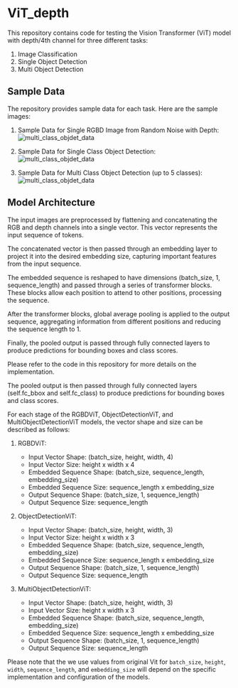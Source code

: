 # ViT_depth

This repository contains code for testing the Vision Transformer (ViT) model with depth/4th channel for three different tasks:

1. Image Classification
2. Single Object Detection
3. Multi Object Detection

## Sample Data

The repository provides sample data for each task. Here are the sample images:

1. Sample Data for Single RGBD Image from Random Noise with Depth:
    ![multi_class_objdet_data](https://github.com/farshidrayhanuiu/ViT_depth/blob/main/etc/RGBD_random_noise_image_sample.png)

2. Sample Data for Single Class Object Detection:
    ![multi_class_objdet_data](https://github.com/farshidrayhanuiu/ViT_depth/blob/main/etc/single_class_objdet_data.png.png)

3. Sample Data for Multi Class Object Detection (up to 5 classes):
    ![multi_class_objdet_data](https://github.com/farshidrayhanuiu/ViT_depth/blob/main/etc/multi_class_objdet_data.png)

## Model Architecture

The input images are preprocessed by flattening and concatenating the RGB and depth channels into a single vector. This vector represents the input sequence of tokens.

The concatenated vector is then passed through an embedding layer to project it into the desired embedding size, capturing important features from the input sequence.

The embedded sequence is reshaped to have dimensions (batch_size, 1, sequence_length) and passed through a series of transformer blocks. These blocks allow each position to attend to other positions, processing the sequence.

After the transformer blocks, global average pooling is applied to the output sequence, aggregating information from different positions and reducing the sequence length to 1.

Finally, the pooled output is passed through fully connected layers to produce predictions for bounding boxes and class scores.

Please refer to the code in this repository for more details on the implementation.

The pooled output is then passed through fully connected layers (self.fc_bbox and self.fc_class) to produce predictions for bounding boxes and class scores.

For each stage of the RGBDViT, ObjectDetectionViT, and MultiObjectDetectionViT models, the vector shape and size can be described as follows:

1. RGBDViT:
   - Input Vector Shape: (batch_size, height, width, 4)
   - Input Vector Size: height x width x 4
   - Embedded Sequence Shape: (batch_size, sequence_length, embedding_size)
   - Embedded Sequence Size: sequence_length x embedding_size
   - Output Sequence Shape: (batch_size, 1, sequence_length)
   - Output Sequence Size: sequence_length

2. ObjectDetectionViT:
   - Input Vector Shape: (batch_size, height, width, 3)
   - Input Vector Size: height x width x 3
   - Embedded Sequence Shape: (batch_size, sequence_length, embedding_size)
   - Embedded Sequence Size: sequence_length x embedding_size
   - Output Sequence Shape: (batch_size, 1, sequence_length)
   - Output Sequence Size: sequence_length

3. MultiObjectDetectionViT:
   - Input Vector Shape: (batch_size, height, width, 3)
   - Input Vector Size: height x width x 3
   - Embedded Sequence Shape: (batch_size, sequence_length, embedding_size)
   - Embedded Sequence Size: sequence_length x embedding_size
   - Output Sequence Shape: (batch_size, 1, sequence_length)
   - Output Sequence Size: sequence_length

Please note that the we use values from original Vit for `batch_size`, `height`, `width`, `sequence_length`, and `embedding_size` will depend on the specific implementation and configuration of the models.